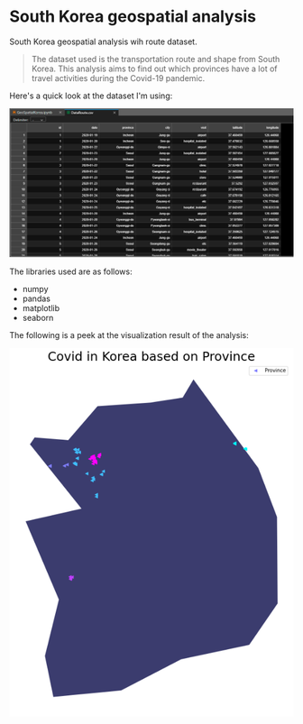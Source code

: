 # South Korea geospatial analysis

South Korea geospatial analysis wih route dataset.

>The dataset used is the transportation route and shape from South Korea. This analysis aims to find out which provinces have a lot of travel activities during the Covid-19 pandemic.

Here's a quick look at the dataset I'm using:

<img src="Images/dataset.png"> </br>

The libraries used are as follows:
- numpy
- pandas
- matplotlib
- seaborn

The following is a peek at the visualization result of the analysis:

<img src="Images/result.png"> </br>
